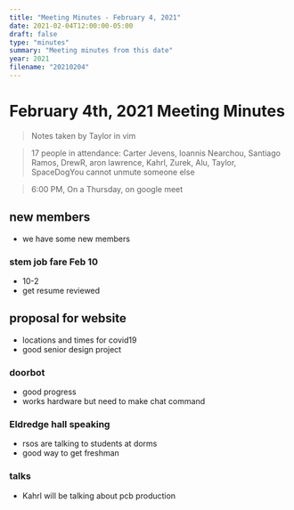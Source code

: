```yaml
---
title: "Meeting Minutes - February 4, 2021"
date: 2021-02-04T12:00:00-05:00
draft: false
type: "minutes"
summary: "Meeting minutes from this date"
year: 2021
filename: "20210204"
---
```


# February 4th, 2021 Meeting Minutes
> Notes taken by Taylor in vim

> 17 people in attendance: Carter Jevens, Ioannis Nearchou, Santiago Ramos, DrewR, aron lawrence, Kahrl, Zurek, Alu, Taylor, SpaceDogYou cannot unmute someone else

> 6:00 PM, On a Thursday, on google meet

## new members
* we have some new members

### stem job fare Feb 10
* 10-2
* get resume reviewed

## proposal for website
* locations and times for covid19
* good senior design project

### doorbot
* good progress
* works hardware but need to make chat command

### Eldredge hall speaking
* rsos are talking to students at dorms
* good way to get freshman

### talks
* Kahrl will be talking about pcb production
